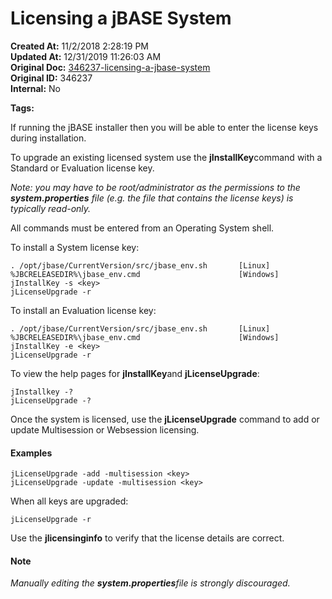 # Licensing a jBASE System

**Created At:** 11/2/2018 2:28:19 PM  
**Updated At:** 12/31/2019 11:26:03 AM  
**Original Doc:** [346237-licensing-a-jbase-system](https://docs.jbase.com/36690-installation-guides/346237-licensing-a-jbase-system)  
**Original ID:** 346237  
**Internal:** No  

**Tags:**
<badge text='jinstallkey -v' vertical='middle' />
<badge text='evaluation' vertical='middle' />

If running the jBASE installer then you will be able to enter the license keys during installation.

To upgrade an existing licensed system use the **jInstallKey**command with a Standard or Evaluation license key.

*Note: you may have to be root/administrator as the permissions to the **system.properties** file (e.g. the file that contains the license keys) is typically read-only.*

All commands must be entered from an Operating System shell.

To install a System license key:

```
. /opt/jbase/CurrentVersion/src/jbase_env.sh       [Linux]
%JBCRELEASEDIR%\jbase_env.cmd                      [Windows]
jInstallKey -s <key>
jLicenseUpgrade -r
```

To install an Evaluation license key:

```
. /opt/jbase/CurrentVersion/src/jbase_env.sh       [Linux]
%JBCRELEASEDIR%\jbase_env.cmd                      [Windows]
jInstallKey -e <key>
jLicenseUpgrade -r
```



To view the help pages for **jInstallKey**and **jLicenseUpgrade**:

```
jInstallkey -?
jLicenseUpgrade -?
```

Once the system is licensed, use the **jLicenseUpgrade** command to add or update Multisession or Websession licensing.

#### Examples

```
jLicenseUpgrade -add -multisession <key>
jLicenseUpgrade -update -multisession <key>
```

When all keys are upgraded:

```
jLicenseUpgrade -r
```

Use the **jlicensinginfo** to verify that the license details are correct.



#### Note

*Manually editing the **system.properties**file is strongly discouraged.*
